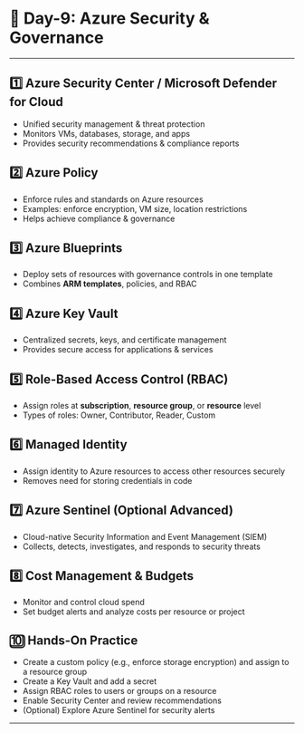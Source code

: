 # 📘 **Day-9: Azure Security & Governance**

---

## 1️⃣ **Azure Security Center / Microsoft Defender for Cloud**

* Unified security management & threat protection
* Monitors VMs, databases, storage, and apps
* Provides security recommendations & compliance reports

## 2️⃣ **Azure Policy**

* Enforce rules and standards on Azure resources
* Examples: enforce encryption, VM size, location restrictions
* Helps achieve compliance & governance

## 3️⃣ **Azure Blueprints**

* Deploy sets of resources with governance controls in one template
* Combines **ARM templates**, policies, and RBAC

## 4️⃣ **Azure Key Vault**

* Centralized secrets, keys, and certificate management
* Provides secure access for applications & services

## 5️⃣ **Role-Based Access Control (RBAC)**

* Assign roles at **subscription**, **resource group**, or **resource** level
* Types of roles: Owner, Contributor, Reader, Custom

## 6️⃣ **Managed Identity**

* Assign identity to Azure resources to access other resources securely
* Removes need for storing credentials in code

## 7️⃣ **Azure Sentinel (Optional Advanced)**

* Cloud-native Security Information and Event Management (SIEM)
* Collects, detects, investigates, and responds to security threats

## 8️⃣ **Cost Management & Budgets**

* Monitor and control cloud spend
* Set budget alerts and analyze costs per resource or project

## 🔟 **Hands-On Practice**

* Create a custom policy (e.g., enforce storage encryption) and assign to a resource group
* Create a Key Vault and add a secret
* Assign RBAC roles to users or groups on a resource
* Enable Security Center and review recommendations
* (Optional) Explore Azure Sentinel for security alerts

---
